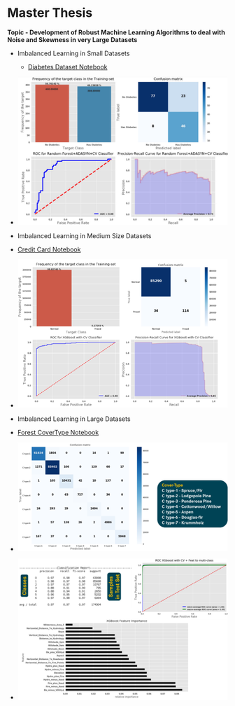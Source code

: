 # Master Thesis 
**Topic - Development of Robust Machine Learning Algorithms to deal with Noise and Skewness in very Large Datasets**

- Imbalanced Learning in Small Datasets
  - [Diabetes Dataset Notebook](https://github.com/harisyammnv/MasterArbeit/blob/master/Imbalanced_learning_and_noise_layer_Diabetes_dataset.ipynb)
 - ![Best Result](https://github.com/harisyammnv/MasterArbeit/blob/master/RF_diabetes.png)
 
 - Imbalanced Learning in Medium Size Datasets
  - [Credit Card Notebook](https://github.com/harisyammnv/MasterArbeit/blob/master/Imbalanced_learning_and_noise_layer_Credit_Card_Dataset_V2.ipynb)
 - ![Best Result](https://github.com/harisyammnv/MasterArbeit/blob/master/XGBoost_credit_card.PNG)
 
  - Imbalanced Learning in Large Datasets
  - [Forest CoverType Notebook](https://github.com/harisyammnv/MasterArbeit/blob/master/Imbalanced_learning_and_noise_layer_forest_cover_type_dataset.ipynb)
 - ![Best Result1](https://github.com/harisyammnv/MasterArbeit/blob/master/cnf_cover_type.png)
 - ![Best Result2](https://github.com/harisyammnv/MasterArbeit/blob/master/results_cover_typr.png)
 
 
 
 
